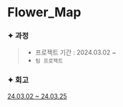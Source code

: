 # Flower_Map

### ✦ 과정
>* 프로젝트 기간 : 2024.03.02 ~
>* `팀 프로젝트`

### ✦ 회고
[24.03.02 ~ 24.03.25](https://velog.io/@soo_oo/참여형-봄꽃놀이-지도-데이터-크롤링-시각화)
